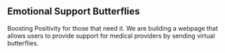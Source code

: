 ## Emotional Support Butterflies

Boosting Positivity for those that need it. We are building a webpage that allows users to provide support for medical providers by sending virtual butterflies. 

